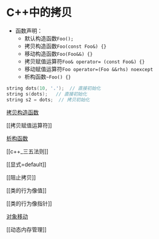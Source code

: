 # C++中的拷贝

- 函数声明：
  - 默认构造函数`Foo();`
  - 拷贝构造函数`Foo(const Foo&) {}`
  - 移动构造函数`Foo(Foo&&) {}`
  - 拷贝赋值运算符`Foo& operator= (const Foo&) {}`
  - 移动赋值运算符`Foo operator=(Foo &&rhs) noexcept`
  - 析构函数`~Foo() {}`

```c++
string dots(10, '.');  // 直接初始化
string s(dots);   // 直接初始化
string s2 = dots;  // 拷贝初始化 
```

[拷贝构造函数](c++-copy-constructor.md)

[[拷贝赋值运算符]]

[析构函数](c++-destructor.md)

[[c++_三五法则]]

[[显式=default]]

[[阻止拷贝]]

[[类的行为像值]]

[[类的行为像指针]]

[对象移动](c++-object-move.md)

[[动态内存管理]]
